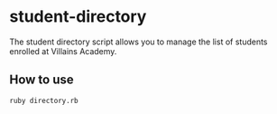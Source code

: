  # student-directory #

The student directory script allows you to manage the list of students enrolled at Villains Academy.


 ## How to use ##
 ``` shell
 ruby directory.rb
 ```
